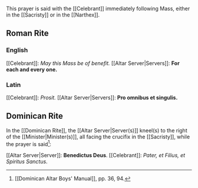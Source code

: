 This prayer is said with the [[Celebrant]] immediately following Mass, either in the [[Sacristy]] or in the [[Narthex]].

## Roman Rite

### English
[[Celebrant]]: _May this Mass be of benefit._
[[Altar Server|Servers]]: **For each and every one.**

### Latin
[[Celebrant]]: _Prosit._
[[Altar Server|Servers]]: **Pro omnibus et singulis.**

## Dominican Rite
In the [[Dominican Rite]], the [[Altar Server|Server(s)]] kneel(s) to the right of the [[Minister|Minister(s)]], all facing the crucifix in the [[Sacristy]], while the prayer is said[^dominican]:

[[Altar Server|Server]]: **Benedictus Deus**.
[[Celebrant]]: _Pater, et Filius, et Spiritus Sanctus_.

[^dominican]: [[Dominican Altar Boys' Manual]], pp. 36, 94.
